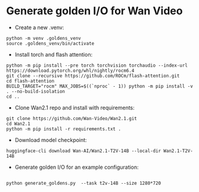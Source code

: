 # Generate golden I/O for Wan Video

 - Create a new .venv:
```shell
python -m venv .goldens_venv
source .goldens_venv/bin/activate
```
 - Install torch and flash attention:
```shell
python -m pip install --pre torch torchvision torchaudio --index-url https://download.pytorch.org/whl/nightly/rocm6.4
git clone --recursive https://github.com/ROCm/flash-attention.git
cd flash-attention
BUILD_TARGET="rocm" MAX_JOBS=$((`nproc` - 1)) python -m pip install -v . --no-build-isolation
cd ..
```
 - Clone Wan2.1 repo and install with requirements:
```shell
git clone https://github.com/Wan-Video/Wan2.1.git
cd Wan2.1
python -m pip install -r requirements.txt .
```
 - Download model checkpoint:
```shell
huggingface-cli download Wan-AI/Wan2.1-T2V-14B --local-dir Wan2.1-T2V-14B
```
 - Generate golden I/O for an example configuration:
```shell

python generate_goldens.py  --task t2v-14B --size 1280*720
```
